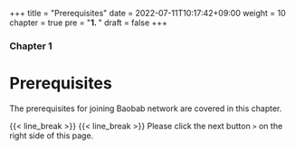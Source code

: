+++
title = "Prerequisites"
date = 2022-07-11T10:17:42+09:00
weight = 10
chapter = true
pre = "<b>1. </b>"
draft = false
+++

### Chapter 1

# Prerequisites
The prerequisites for joining Baobab network are covered in this chapter. 

{{< line_break >}}
{{< line_break >}}
Please click the next button ```>``` on the right side of this page.


